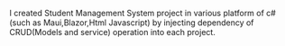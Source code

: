I created Student Management System project in various platform of c#(such as Maui,Blazor,Html Javascript) by injecting dependency of CRUD(Models and service) operation into each project.
